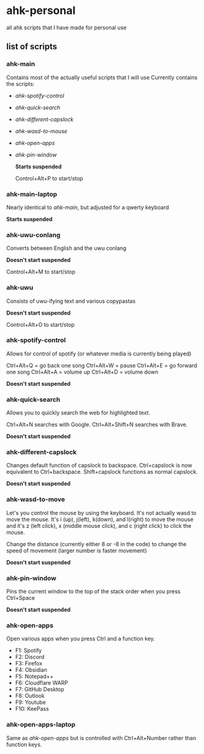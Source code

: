 # ahk-personal

all ahk scripts that I have made for personal use

## list of scripts

### ahk-main

  Contains most of the actually useful scripts that I will use
  Currently contains the scripts:
- *ahk-spotify-control*
- *ahk-quick-search*
- *ahk-different-capslock*
- *ahk-wasd-to-mouse*
- *ahk-open-apps*
- *ahk-pin-window*

  **Starts suspended**
  
  Control+Alt+P to start/stop

### ahk-main-laptop

  Nearly identical to *ahk-main*, but adjusted for a qwerty keyboard
  
  **Starts suspended**
  
### ahk-uwu-conlang

  Converts between English and the uwu conlang
  
  **Doesn't start suspended**
  
  Control+Alt+M to start/stop
  
### ahk-uwu

  Consists of uwu-ifying text and various copypastas
  
  **Doesn't start suspended**
  
  Control+Alt+O to start/stop
  
### ahk-spotify-control

  Allows for control of spotify (or whatever media is currently being played)
  
  Ctrl+Alt+Q = go back one song
  Ctrl+Alt+W = pause
  Ctrl+Alt+E = go forward one song
  Ctrl+Alt+A = volume up
  Ctrl+Alt+D = volume down

  **Doesn't start suspended**

### ahk-quick-search

  Allows you to quickly search the web for highlighted text. 
  
  Ctrl+Alt+N searches with Google. Ctrl+Alt+Shift+N searches with Brave.
  
  **Doesn't start suspended**

### ahk-different-capslock

  Changes default function of capslock to backspace. Ctrl+capslock is now equivalent to Ctrl+backspace. Shift+capslock functions as normal capslock.

  **Doesn't start suspended**

### ahk-wasd-to-move

  Let's you control the mouse by using the keyboard. It's not actually wasd to move the mouse. It's i (up), j(left), k(down), and l(right) to move the mouse and it's z (left click), x (middle mouse click), and c (right click) to click the mouse.
  
  Change the distance (currently either 8 or -8 in the code) to change the speed of movement (larger number is faster movement)
 
  **Doesn't start suspended**
  
### ahk-pin-window

  Pins the current window to the top of the stack order when you press Ctrl+Space
  
  **Doesn't start suspended**
  
### ahk-open-apps

  Open various apps when you press Ctrl and a function key.
- F1: Spotify
- F2: Discord
- F3: Firefox
- F4: Obsidian
- F5: Notepad++
- F6: Cloudflare WARP
- F7: GitHub Desktop
- F8: Outlook
- F9: Youtube
- F10: KeePass

### ahk-open-apps-laptop

  Same as *ahk-open-apps* but is controlled with Ctrl+Alt+Number rather than function keys.